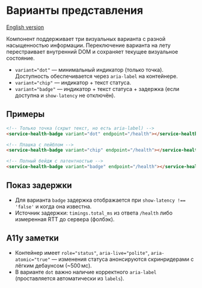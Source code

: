 # Варианты представления

[English version](./en/variants.md)

Компонент поддерживает три визуальных варианта c разной насыщенностью информации. Переключение варианта на лету перестраивает внутренний DOM и сохраняет текущее визуальное состояние.

- `variant="dot"` — минимальный индикатор (только точка). Доступность обеспечивается через `aria-label` на контейнере.
- `variant="chip"` — индикатор + текст статуса.
- `variant="badge"` — индикатор + текст статуса + задержка (если доступна и `show-latency` не отключён).

## Примеры

```html
<!-- Только точка (скрыт текст, но есть aria-label) -->
<service-health-badge variant="dot" endpoint="/health"></service-health-badge>

<!-- Плашка с лейблом -->
<service-health-badge variant="chip" endpoint="/health"></service-health-badge>

<!-- Полный бейдж с латентностью -->
<service-health-badge variant="badge" endpoint="/health"></service-health-badge>
```

## Показ задержки

- Для варианта `badge` задержка отображается при `show-latency !== 'false'` и когда она известна.
- Источник задержки: `timings.total_ms` из ответа `/health` либо измеренная RTT до сервера (фолбэк).

## A11y заметки

- Контейнер имеет `role="status"`, `aria-live="polite"`, `aria-atomic="true"` — изменения статуса анонсируются скринридерами с лёгким дебаунсом (~500 мс).
- В варианте `dot` важно наличие корректного `aria-label` (проставляется автоматически из `labels`).
